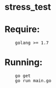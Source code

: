 # stress_test

<h1>
Require:
</h1>

<pre>
	golang >= 1.7
</pre>

<h1>
	Running:	
</h1>

<pre>
	go get
	go run main.go
</pre>
